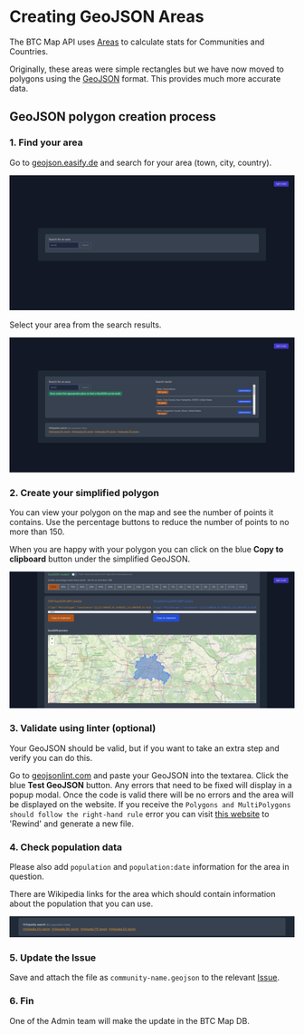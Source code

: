 # Creating GeoJSON Areas

The BTC Map API uses [Areas](../api/areas.html) to calculate stats for Communities and Countries.

Originally, these areas were simple rectangles but we have now moved to polygons using the [GeoJSON](https://geojson.org/) format. This provides much more accurate data.

## GeoJSON polygon creation process

### 1. Find your area

Go to [geojson.easify.de](https://geojson.easify.de/) and search for your area (town, city, country).

![image](../images/geojson-0.png)

Select your area from the search results.

![image](../images/geojson-1.png)

### 2. Create your simplified polygon

You can view your polygon on the map and see the number of points it contains. Use the percentage buttons to reduce the number of points to no more than 150.

When you are happy with your polygon you can click on the blue **Copy to clipboard** button under the simplified GeoJSON.

![image](../images/geojson-2.png)

### 3. Validate using linter (optional)

Your GeoJSON should be valid, but if you want to take an extra step and verify you can do this.

Go to [geojsonlint.com](https://geojsonlint.com/) and paste your GeoJSON into the textarea. Click the blue **Test GeoJSON** button. Any errors that need to be fixed will display in a popup modal. Once the code is valid there will be no errors and the area will be displayed on the website. If you receive the `Polygons and MultiPolygons should follow the right-hand rule` error you can visit [this website](https://mapstertech.github.io/mapster-right-hand-rule-fixer/) to 'Rewind' and generate a new file.

### 4. Check population data

Please also add `population` and `population:date` information for the area in question.

There are Wikipedia links for the area which should contain information about the population that you can use.

![image](../images/geojson-3.png)

### 5. Update the Issue

Save and attach the file as `community-name.geojson` to the relevant [Issue](https://github.com/teambtcmap/btcmap-data/issues?q=label%3Acommunity-submission+).

### 6. Fin

One of the Admin team will make the update in the BTC Map DB.
